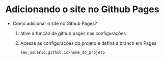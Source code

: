 # Adicionando o site no Github Pages

- Como adicionar o site no Github Pages?
    1. ative a função de github pages nas configurações
    2. Acesse as configurações do projeto e defina a branch em Pages
        
        ```bash
        seu_usuario.github.io/nome_do_projeto
        ```